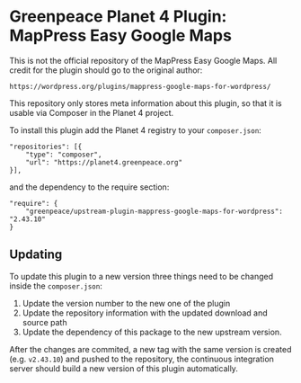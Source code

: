 # Greenpeace Planet 4 Plugin: MapPress Easy Google Maps
This is not the official repository of the MapPress Easy Google Maps.
All credit for the plugin should go to the original author:

	https://wordpress.org/plugins/mappress-google-maps-for-wordpress/

This repository only stores meta information about this plugin, so that it is
usable via Composer in the Planet 4 project.

To install this plugin add the Planet 4 registry to your `composer.json`:

	"repositories": [{
		"type": "composer",
		"url": "https://planet4.greenpeace.org"
	}],

and the dependency to the require section:

	"require": {
		"greenpeace/upstream-plugin-mappress-google-maps-for-wordpress": "2.43.10"
	}

## Updating
To update this plugin to a new version three things need to be changed inside 
the `composer.json`:

1. Update the version number to the new one of the plugin
2. Update the repository information with the updated download and source path
3. Update the dependency of this package to the new upstream version.

After the changes are commited, a new tag with the same version is created (e.g. 
`v2.43.10`) and pushed to the repository, the continuous integration server 
should build a new version of this plugin automatically. 
